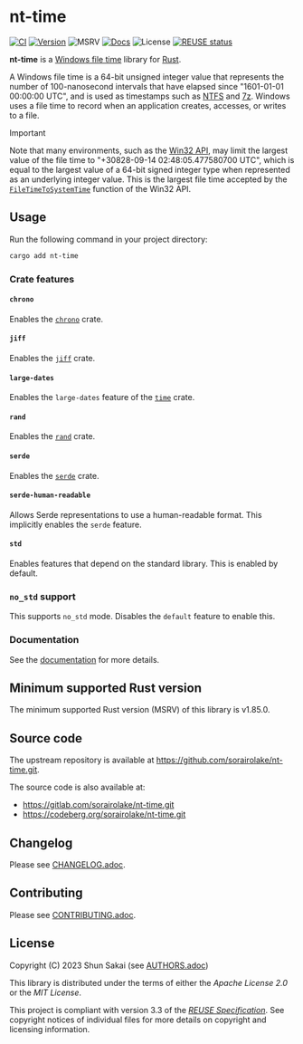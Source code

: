 <!--
SPDX-FileCopyrightText: 2023 Shun Sakai

SPDX-License-Identifier: Apache-2.0 OR MIT
-->

# nt-time

[![CI][ci-badge]][ci-url]
[![Version][version-badge]][version-url]
![MSRV][msrv-badge]
[![Docs][docs-badge]][docs-url]
![License][license-badge]
[![REUSE status][reuse-badge]][reuse-url]

**nt-time** is a [Windows file time] library for [Rust].

A Windows file time is a 64-bit unsigned integer value that represents the
number of 100-nanosecond intervals that have elapsed since "1601-01-01 00:00:00
UTC", and is used as timestamps such as [NTFS] and [7z]. Windows uses a file
time to record when an application creates, accesses, or writes to a file.

> [!IMPORTANT]
> Note that many environments, such as the [Win32 API], may limit the largest
> value of the file time to "+30828-09-14 02:48:05.477580700 UTC", which is
> equal to the largest value of a 64-bit signed integer type when represented
> as an underlying integer value. This is the largest file time accepted by the
> [`FileTimeToSystemTime`] function of the Win32 API.

## Usage

Run the following command in your project directory:

```sh
cargo add nt-time
```

### Crate features

#### `chrono`

Enables the [`chrono`] crate.

#### `jiff`

Enables the [`jiff`] crate.

#### `large-dates`

Enables the `large-dates` feature of the [`time`] crate.

#### `rand`

Enables the [`rand`] crate.

#### `serde`

Enables the [`serde`] crate.

#### `serde-human-readable`

Allows Serde representations to use a human-readable format. This implicitly
enables the `serde` feature.

#### `std`

Enables features that depend on the standard library. This is enabled by
default.

### `no_std` support

This supports `no_std` mode. Disables the `default` feature to enable this.

### Documentation

See the [documentation][docs-url] for more details.

## Minimum supported Rust version

The minimum supported Rust version (MSRV) of this library is v1.85.0.

## Source code

The upstream repository is available at
<https://github.com/sorairolake/nt-time.git>.

The source code is also available at:

- <https://gitlab.com/sorairolake/nt-time.git>
- <https://codeberg.org/sorairolake/nt-time.git>

## Changelog

Please see [CHANGELOG.adoc].

## Contributing

Please see [CONTRIBUTING.adoc].

## License

Copyright (C) 2023 Shun Sakai (see [AUTHORS.adoc])

This library is distributed under the terms of either the _Apache License 2.0_
or the _MIT License_.

This project is compliant with version 3.3 of the [_REUSE Specification_]. See
copyright notices of individual files for more details on copyright and
licensing information.

[ci-badge]: https://img.shields.io/github/actions/workflow/status/sorairolake/nt-time/CI.yaml?branch=develop&style=for-the-badge&logo=github&label=CI
[ci-url]: https://github.com/sorairolake/nt-time/actions?query=branch%3Adevelop+workflow%3ACI++
[version-badge]: https://img.shields.io/crates/v/nt-time?style=for-the-badge&logo=rust
[version-url]: https://crates.io/crates/nt-time
[msrv-badge]: https://img.shields.io/crates/msrv/nt-time?style=for-the-badge&logo=rust
[docs-badge]: https://img.shields.io/docsrs/nt-time?style=for-the-badge&logo=docsdotrs&label=Docs.rs
[docs-url]: https://docs.rs/nt-time
[license-badge]: https://img.shields.io/crates/l/nt-time?style=for-the-badge
[reuse-badge]: https://img.shields.io/reuse/compliance/github.com%2Fsorairolake%2Fnt-time?style=for-the-badge
[reuse-url]: https://api.reuse.software/info/github.com/sorairolake/nt-time
[Windows file time]: https://docs.microsoft.com/en-us/windows/win32/sysinfo/file-times
[Rust]: https://www.rust-lang.org/
[NTFS]: https://en.wikipedia.org/wiki/NTFS
[7z]: https://www.7-zip.org/7z.html
[Win32 API]: https://learn.microsoft.com/en-us/windows/win32/
[`FileTimeToSystemTime`]: https://learn.microsoft.com/en-us/windows/win32/api/timezoneapi/nf-timezoneapi-filetimetosystemtime
[`time`]: https://crates.io/crates/time
[`chrono`]: https://crates.io/crates/chrono
[`jiff`]: https://crates.io/crates/jiff
[`rand`]: https://crates.io/crates/rand
[`serde`]: https://serde.rs/
[CHANGELOG.adoc]: CHANGELOG.adoc
[CONTRIBUTING.adoc]: CONTRIBUTING.adoc
[AUTHORS.adoc]: AUTHORS.adoc
[_REUSE Specification_]: https://reuse.software/spec-3.3/

